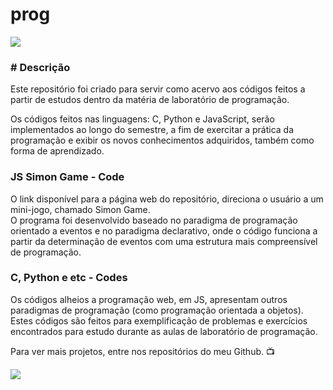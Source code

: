 <h1>prog</h1>
<img loading="lazy" src="http://img.shields.io/static/v1?label=STATUS&message=EM%20DESENVOLVIMENTO&color=GREEN&style=for-the-badge"/>

<h3># Descrição</h3>
<p>Este repositório foi criado para servir como acervo aos códigos feitos a partir de estudos dentro da matéria de laboratório de programação.</p>

<p>Os códigos feitos nas linguagens: C, Python e JavaScript, serão implementados ao longo do semestre, a fim de exercitar a prática da programação e exibir os novos conhecimentos adquiridos, também como forma de aprendizado. </p>

<h3>JS Simon Game - Code</h3>
<p>O link disponível para a página web do repositório, direciona o usuário a um mini-jogo, chamado Simon Game.</br> O programa foi desenvolvido baseado no paradigma de programação orientado a eventos e no paradigma declarativo, onde o código funciona a partir da determinação de eventos com uma estrutura mais compreensível de programação.
</p>

<h3>C, Python e etc - Codes</h3>
<p>Os códigos alheios a programação web, em JS, apresentam outros paradigmas de programação (como programação orientada a objetos). Estes códigos são feitos para exemplificação de problemas e exercícios encontrados para estudo durante as aulas de laboratório de programação.</p>

<p>Para ver mais projetos, entre nos repositórios do meu Github. 📺</p>

<img loading="lazy" src="https://i.pinimg.com/originals/27/64/c1/2764c19b1ae6b78ab0934a2b6f0ae601.gif"/>
